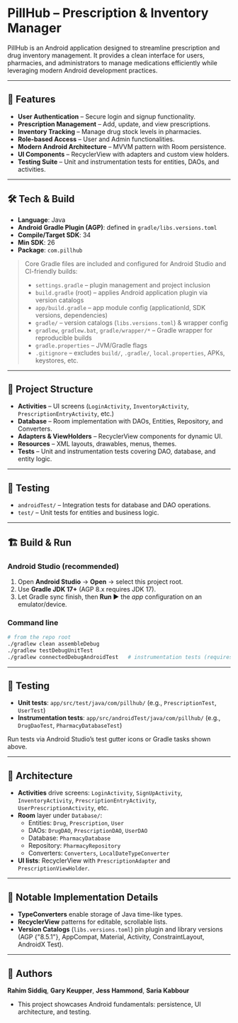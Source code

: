 # PillHub – Prescription & Inventory Manager

PillHub is an Android application designed to streamline prescription and drug inventory management. It provides a clean interface for users, pharmacies, and administrators to manage medications efficiently while leveraging modern Android development practices.

---

## 🚀 Features
- **User Authentication** – Secure login and signup functionality.
- **Prescription Management** – Add, update, and view prescriptions.
- **Inventory Tracking** – Manage drug stock levels in pharmacies.
- **Role-based Access** – User and Admin functionalities.
- **Modern Android Architecture** – MVVM pattern with Room persistence.
- **UI Components** – RecyclerView with adapters and custom view holders.
- **Testing Suite** – Unit and instrumentation tests for entities, DAOs, and activities.

---

## 🛠️ Tech & Build
- **Language**: Java
- **Android Gradle Plugin (AGP)**: defined in `gradle/libs.versions.toml`
- **Compile/Target SDK**: 34
- **Min SDK**: 26
- **Package**: `com.pillhub`

> Core Gradle files are included and configured for Android Studio and CI-friendly builds:
>
> - `settings.gradle` – plugin management and project inclusion
> - `build.gradle` (root) – applies Android application plugin via version catalogs
> - `app/build.gradle` – app module config (applicationId, SDK versions, dependencies)
> - `gradle/` – version catalogs (`libs.versions.toml`) & wrapper config
> - `gradlew`, `gradlew.bat`, `gradle/wrapper/*` – Gradle wrapper for reproducible builds
> - `gradle.properties` – JVM/Gradle flags
> - `.gitignore` – excludes `build/`, `.gradle/`, `local.properties`, APKs, keystores, etc.

---

## 📂 Project Structure
- **Activities** – UI screens (`LoginActivity`, `InventoryActivity`, `PrescriptionEntryActivity`, etc.)
- **Database** – Room implementation with DAOs, Entities, Repository, and Converters.
- **Adapters & ViewHolders** – RecyclerView components for dynamic UI.
- **Resources** – XML layouts, drawables, menus, themes.
- **Tests** – Unit and instrumentation tests covering DAO, database, and entity logic.

---

## 🧪 Testing
- `androidTest/` – Integration tests for database and DAO operations.
- `test/` – Unit tests for entities and business logic.

---

## 🏗️ Build & Run

### Android Studio (recommended)
1. Open **Android Studio** → **Open** → select this project root.
2. Use **Gradle JDK 17+** (AGP 8.x requires JDK 17).
3. Let Gradle sync finish, then **Run ▶** the *app* configuration on an emulator/device.

### Command line
```bash
# from the repo root
./gradlew clean assembleDebug
./gradlew testDebugUnitTest
./gradlew connectedDebugAndroidTest   # instrumentation tests (requires emulator/device)
```

---

## 🧪 Testing
- **Unit tests**: `app/src/test/java/com/pillhub/` (e.g., `PrescriptionTest`, `UserTest`)
- **Instrumentation tests**: `app/src/androidTest/java/com/pillhub/` (e.g., `DrugDaoTest`, `PharmacyDatabaseTest`)

Run tests via Android Studio’s test gutter icons or Gradle tasks shown above.

---

## 🧱 Architecture
- **Activities** drive screens: `LoginActivity`, `SignUpActivity`, `InventoryActivity`, `PrescriptionEntryActivity`, `UserPrescriptionActivity`, etc.
- **Room** layer under `Database/`:
    - Entities: `Drug`, `Prescription`, `User`
    - DAOs: `DrugDAO`, `PrescriptionDAO`, `UserDAO`
    - Database: `PharmacyDatabase`
    - Repository: `PharmacyRepository`
    - Converters: `Converters`, `LocalDateTypeConverter`
- **UI lists**: RecyclerView with `PrescriptionAdapter` and `PrescriptionViewHolder`.

---

## 📌 Notable Implementation Details
- **TypeConverters** enable storage of Java time-like types.
- **RecyclerView** patterns for editable, scrollable lists.
- **Version Catalogs** (`libs.versions.toml`) pin plugin and library versions (AGP {"8.5.1"}, AppCompat, Material, Activity, ConstraintLayout, AndroidX Test).

---

## 👤 Authors
**Rahim Siddiq**, **Gary Keupper**, **Jess Hammond**, **Saria Kabbour**
- This project showcases Android fundamentals: persistence, UI architecture, and testing.
